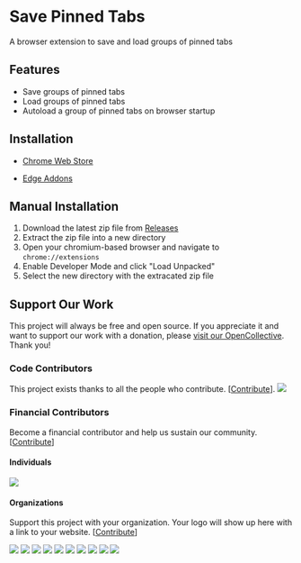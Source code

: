 # Save Pinned Tabs

A browser extension to save and load groups of pinned tabs

## Features

- Save groups of pinned tabs
- Load groups of pinned tabs
- Autoload a group of pinned tabs on browser startup

## Installation

- [Chrome Web Store](https://chrome.google.com/webstore/detail/save-pinned-tabs/anmidgajdonkgmmilbccfefkfieajakd)

- [Edge Addons](https://microsoftedge.microsoft.com/addons/detail/ahejjkehekfnjbpaaochgfbmbajocdkn)

## Manual Installation
  1. Download the latest zip file from [Releases](https://github.com/jmakila/save-pinned-tabs/releases)
  2. Extract the zip file into a new directory
  3. Open your chromium-based browser and navigate to `chrome://extensions`
  4. Enable Developer Mode and click "Load Unpacked"
  5. Select the new directory with the extracated zip file

## Support Our Work

This project will always be free and open source. If you appreciate it and want to support our work with a donation, please [visit our OpenCollective](https://opencollective.com/save-pinned-tabs). Thank you!

### Code Contributors

This project exists thanks to all the people who contribute. [[Contribute](CONTRIBUTING.md)].
<a href="https://github.com/save-pinned-tabs/SavePinnedTabs/graphs/contributors"><img src="https://opencollective.com/save-pinned-tabs/contributors.svg?width=890&button=false" /></a>

### Financial Contributors

Become a financial contributor and help us sustain our community. [[Contribute](https://opencollective.com/save-pinned-tabs/contribute)]

#### Individuals

<a href="https://opencollective.com/save-pinned-tabs"><img src="https://opencollective.com/save-pinned-tabs/individuals.svg?width=890"></a>

#### Organizations

Support this project with your organization. Your logo will show up here with a link to your website. [[Contribute](https://opencollective.com/save-pinned-tabs/contribute)]

<a href="https://opencollective.com/save-pinned-tabs/organization/0/website"><img src="https://opencollective.com/save-pinned-tabs/organization/0/avatar.svg"></a>
<a href="https://opencollective.com/save-pinned-tabs/organization/1/website"><img src="https://opencollective.com/save-pinned-tabs/organization/1/avatar.svg"></a>
<a href="https://opencollective.com/save-pinned-tabs/organization/2/website"><img src="https://opencollective.com/save-pinned-tabs/organization/2/avatar.svg"></a>
<a href="https://opencollective.com/save-pinned-tabs/organization/3/website"><img src="https://opencollective.com/save-pinned-tabs/organization/3/avatar.svg"></a>
<a href="https://opencollective.com/save-pinned-tabs/organization/4/website"><img src="https://opencollective.com/save-pinned-tabs/organization/4/avatar.svg"></a>
<a href="https://opencollective.com/save-pinned-tabs/organization/5/website"><img src="https://opencollective.com/save-pinned-tabs/organization/5/avatar.svg"></a>
<a href="https://opencollective.com/save-pinned-tabs/organization/6/website"><img src="https://opencollective.com/save-pinned-tabs/organization/6/avatar.svg"></a>
<a href="https://opencollective.com/save-pinned-tabs/organization/7/website"><img src="https://opencollective.com/save-pinned-tabs/organization/7/avatar.svg"></a>
<a href="https://opencollective.com/save-pinned-tabs/organization/8/website"><img src="https://opencollective.com/save-pinned-tabs/organization/8/avatar.svg"></a>
<a href="https://opencollective.com/save-pinned-tabs/organization/9/website"><img src="https://opencollective.com/save-pinned-tabs/organization/9/avatar.svg"></a>
